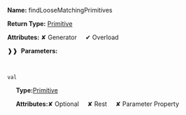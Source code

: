 **Name:** findLooseMatchingPrimitives

**Return Type:** [Primitive](https://gitbook-18.gitbook.io/au//kernel/interfaces/typealiases/primitive)

**Attributes:** ✘ Generator&nbsp;&nbsp;&nbsp;&nbsp;&nbsp;✔ Overload

❱❱&nbsp;&nbsp;**Parameters:**

&nbsp;&nbsp;&nbsp;&nbsp;&nbsp;
```
val
```

&nbsp;&nbsp;&nbsp;&nbsp;&nbsp;**Type:**[Primitive](https://gitbook-18.gitbook.io/au//kernel/interfaces/typealiases/primitive)

&nbsp;&nbsp;&nbsp;&nbsp;&nbsp;**Attributes:**✘ Optional&nbsp;&nbsp;&nbsp;&nbsp;&nbsp;✘ Rest&nbsp;&nbsp;&nbsp;&nbsp;&nbsp;✘ Parameter Property

